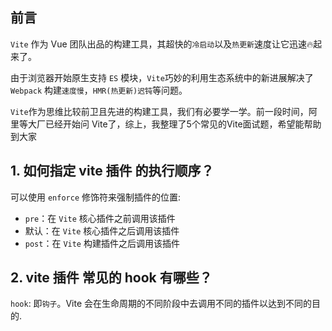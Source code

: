 ## 前言

`Vite` 作为 Vue 团队出品的构建工具，其超快的`冷启动`以及`热更新`速度让它迅速🔥起来了。  

由于浏览器开始原生支持 `ES` 模块，`Vite`巧妙的利用生态系统中的新进展解决了 `Webpack` 构建`速度慢`，`HMR(热更新)迟钝`等问题。  

`Vite`作为思维比较前卫且先进的构建工具，我们有必要学一学。前一段时间，阿里等大厂已经开始问 Vite了，综上，我整理了5个常见的Vite面试题，希望能帮助到大家  

## 1. 如何指定 vite 插件 的执行顺序？

可以使用 `enforce` 修饰符来强制插件的位置:

- `pre`：在 `Vite` 核心插件之前调用该插件
- 默认：在 `Vite` 核心插件之后调用该插件
- `post`：在 `Vite` 构建插件之后调用该插件

## 2. vite 插件 常见的 hook 有哪些？

`hook`: 即`钩子`。Vite 会在生命周期的不同阶段中去调用不同的插件以达到不同的目的.
